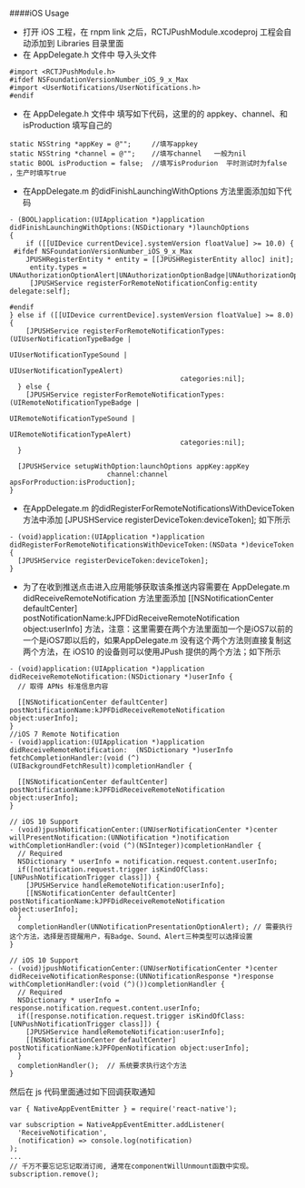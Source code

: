 ####iOS Usage
- 打开 iOS 工程，在 rnpm link 之后，RCTJPushModule.xcodeproj 工程会自动添加到 Libraries 目录里面
- 在 AppDelegate.h 文件中 导入头文件
```
#import <RCTJPushModule.h>
#ifdef NSFoundationVersionNumber_iOS_9_x_Max
#import <UserNotifications/UserNotifications.h>
#endif
```
- 在 AppDelegate.h 文件中 填写如下代码，这里的的 appkey、channel、和 isProduction 填写自己的
```
static NSString *appKey = @"";     //填写appkey
static NSString *channel = @"";    //填写channel   一般为nil
static BOOL isProduction = false;  //填写isProdurion  平时测试时为false ，生产时填写true
```
- 在AppDelegate.m 的didFinishLaunchingWithOptions 方法里面添加如下代码
```
- (BOOL)application:(UIApplication *)application didFinishLaunchingWithOptions:(NSDictionary *)launchOptions
{
    if ([[UIDevice currentDevice].systemVersion floatValue] >= 10.0) {
 #ifdef NSFoundationVersionNumber_iOS_9_x_Max
    JPUSHRegisterEntity * entity = [[JPUSHRegisterEntity alloc] init];
     entity.types = UNAuthorizationOptionAlert|UNAuthorizationOptionBadge|UNAuthorizationOptionSound;
     [JPUSHService registerForRemoteNotificationConfig:entity delegate:self];
 
#endif
} else if ([[UIDevice currentDevice].systemVersion floatValue] >= 8.0) {
    [JPUSHService registerForRemoteNotificationTypes:(UIUserNotificationTypeBadge |
                                                      UIUserNotificationTypeSound |
                                                      UIUserNotificationTypeAlert)
                                          categories:nil];
  } else {
    [JPUSHService registerForRemoteNotificationTypes:(UIRemoteNotificationTypeBadge |
                                                      UIRemoteNotificationTypeSound |
                                                      UIRemoteNotificationTypeAlert)
                                          categories:nil];
  }
  
  [JPUSHService setupWithOption:launchOptions appKey:appKey
                        channel:channel apsForProduction:isProduction];
}
```
- 在AppDelegate.m 的didRegisterForRemoteNotificationsWithDeviceToken 方法中添加 [JPUSHService registerDeviceToken:deviceToken]; 如下所示
```
- (void)application:(UIApplication *)application
didRegisterForRemoteNotificationsWithDeviceToken:(NSData *)deviceToken {
  [JPUSHService registerDeviceToken:deviceToken];
}
```
- 为了在收到推送点击进入应用能够获取该条推送内容需要在 AppDelegate.m didReceiveRemoteNotification 方法里面添加 [[NSNotificationCenter defaultCenter] postNotificationName:kJPFDidReceiveRemoteNotification object:userInfo] 方法，注意：这里需要在两个方法里面加一个是iOS7以前的一个是iOS7即以后的，如果AppDelegate.m 没有这个两个方法则直接复制这两个方法，在 iOS10 的设备则可以使用JPush 提供的两个方法；如下所示
```
- (void)application:(UIApplication *)application didReceiveRemoteNotification:(NSDictionary *)userInfo {
  // 取得 APNs 标准信息内容
  
  [[NSNotificationCenter defaultCenter] postNotificationName:kJPFDidReceiveRemoteNotification object:userInfo];
}
//iOS 7 Remote Notification
- (void)application:(UIApplication *)application didReceiveRemoteNotification:  (NSDictionary *)userInfo fetchCompletionHandler:(void (^)   (UIBackgroundFetchResult))completionHandler {
  
  [[NSNotificationCenter defaultCenter] postNotificationName:kJPFDidReceiveRemoteNotification object:userInfo];
}

// iOS 10 Support
- (void)jpushNotificationCenter:(UNUserNotificationCenter *)center willPresentNotification:(UNNotification *)notification withCompletionHandler:(void (^)(NSInteger))completionHandler {
  // Required
  NSDictionary * userInfo = notification.request.content.userInfo;
  if([notification.request.trigger isKindOfClass:[UNPushNotificationTrigger class]]) {
    [JPUSHService handleRemoteNotification:userInfo];
    [[NSNotificationCenter defaultCenter] postNotificationName:kJPFDidReceiveRemoteNotification object:userInfo];
  }
  completionHandler(UNNotificationPresentationOptionAlert); // 需要执行这个方法，选择是否提醒用户，有Badge、Sound、Alert三种类型可以选择设置
}

// iOS 10 Support
- (void)jpushNotificationCenter:(UNUserNotificationCenter *)center didReceiveNotificationResponse:(UNNotificationResponse *)response withCompletionHandler:(void (^)())completionHandler {
  // Required
  NSDictionary * userInfo = response.notification.request.content.userInfo;
  if([response.notification.request.trigger isKindOfClass:[UNPushNotificationTrigger class]]) {
    [JPUSHService handleRemoteNotification:userInfo];
    [[NSNotificationCenter defaultCenter] postNotificationName:kJPFOpenNotification object:userInfo];
  }
  completionHandler();  // 系统要求执行这个方法
}
```
然后在 js 代码里面通过如下回调获取通知
```
var { NativeAppEventEmitter } = require('react-native');

var subscription = NativeAppEventEmitter.addListener(
  'ReceiveNotification',
  (notification) => console.log(notification)
);
...
// 千万不要忘记忘记取消订阅, 通常在componentWillUnmount函数中实现。
subscription.remove();
```
